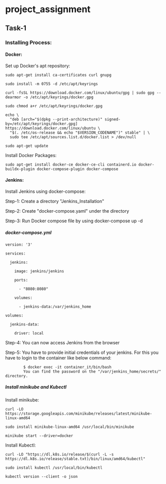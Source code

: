 # project_assignment 
## Task-1
### Installing Process:
#### Docker:
Set up Docker's apt repository:
```
sudo apt-get install ca-certificates curl gnupg

sudo install -m 0755 -d /etc/apt/keyrings

curl -fsSL https://download.docker.com/linux/ubuntu/gpg | sudo gpg --dearmor -o /etc/apt/keyrings/docker.gpg

sudo chmod a+r /etc/apt/keyrings/docker.gpg

echo \
  "deb [arch="$(dpkg --print-architecture)" signed-by=/etc/apt/keyrings/docker.gpg] https://download.docker.com/linux/ubuntu \
  "$(. /etc/os-release && echo "$VERSION_CODENAME")" stable" | \
  sudo tee /etc/apt/sources.list.d/docker.list > /dev/null
  
sudo apt-get update
```
Install Docker Packages:
```
sudo apt-get install docker-ce docker-ce-cli containerd.io docker-buildx-plugin docker-compose-plugin docker-compose
```
#### Jenkins:
Install Jenkins using docker-compose:

Step-1: Create a directory "Jenkins_Installation"

Step-2: Create "docker-compose.yaml" under the directory

Step-3: Run Docker compose file by using docker-compose up -d 
##### docker-compose.yml
```
version: '3'

services:

  jenkins:
  
    image: jenkins/jenkins
    
    ports:
    
      - "8080:8080"
      
    volumes:
    
      - jenkins-data:/var/jenkins_home
      
volumes:

  jenkins-data:
  
    driver: local
```    
Step-4: You can now access Jenkins from the browser

Step-5: You have to provide initial credentials of your jenkins. For this you have to login to the container like
below command:
```
        $ docker exec -it container_it/bin/bash
        You can find the password on the "/var/jenkins_home/secrets/" directory.
```
##### Install minikube and Kubectl
Install minikube:
```
curl -LO https://storage.googleapis.com/minikube/releases/latest/minikube-linux-amd64

sudo install minikube-linux-amd64 /usr/local/bin/minikube

minikube start --driver=docker
```
Install Kubectl:
```
curl -LO "https://dl.k8s.io/release/$(curl -L -s https://dl.k8s.io/release/stable.txt)/bin/linux/amd64/kubectl"

sudo install kubectl /usr/local/bin/kubectl

kubectl version --client -o json
```